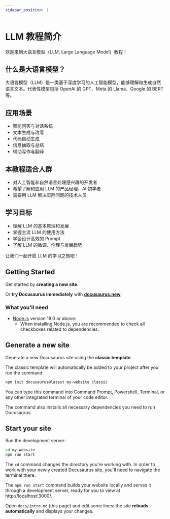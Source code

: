 ```yaml
---
sidebar_position: 1
---
```


# LLM 教程简介

欢迎来到大语言模型（LLM, Large Language Model）教程！

## 什么是大语言模型？

大语言模型（LLM）是一类基于深度学习的人工智能模型，能够理解和生成自然语言文本。代表性模型包括 OpenAI 的 GPT、Meta 的 Llama、Google 的 BERT 等。

## 应用场景
- 智能问答与对话系统
- 文本生成与改写
- 代码自动生成
- 信息抽取与总结
- 辅助写作与翻译

## 本教程适合人群
- 对人工智能和自然语言处理感兴趣的开发者
- 希望了解和应用 LLM 的产品经理、AI 初学者
- 需要用 LLM 解决实际问题的技术人员

## 学习目标
- 理解 LLM 的基本原理和发展
- 掌握主流 LLM 的使用方法
- 学会设计高效的 Prompt
- 了解 LLM 的微调、伦理与发展趋势

让我们一起开启 LLM 的学习之旅吧！

## Getting Started

Get started by **creating a new site**.

Or **try Docusaurus immediately** with **[docusaurus.new](https://docusaurus.new)**.

### What you'll need

- [Node.js](https://nodejs.org/en/download/) version 18.0 or above:
  - When installing Node.js, you are recommended to check all checkboxes related to dependencies.

## Generate a new site

Generate a new Docusaurus site using the **classic template**.

The classic template will automatically be added to your project after you run the command:

```bash
npm init docusaurus@latest my-website classic
```

You can type this command into Command Prompt, Powershell, Terminal, or any other integrated terminal of your code editor.

The command also installs all necessary dependencies you need to run Docusaurus.

## Start your site

Run the development server:

```bash
cd my-website
npm run start
```

The `cd` command changes the directory you're working with. In order to work with your newly created Docusaurus site, you'll need to navigate the terminal there.

The `npm run start` command builds your website locally and serves it through a development server, ready for you to view at http://localhost:3000/.

Open `docs/intro.md` (this page) and edit some lines: the site **reloads automatically** and displays your changes.
